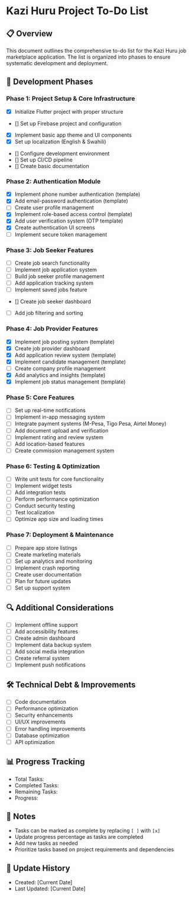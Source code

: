 # Kazi Huru Project To-Do List

## 📋 Overview
This document outlines the comprehensive to-do list for the Kazi Huru job marketplace application. The list is organized into phases to ensure systematic development and deployment.

## 🔄 Development Phases

### Phase 1: Project Setup & Core Infrastructure
- [x] Initialize Flutter project with proper structure
- [] Set up Firebase project and configuration
- [x] Implement basic app theme and UI components
- [x] Set up localization (English & Swahili)
- [] Configure development environment
- [] Set up CI/CD pipeline
- [] Create basic documentation

### Phase 2: Authentication Module
- [x] Implement phone number authentication (template)
- [x] Add email-password authentication (template)
- [ ] Create user profile management
- [x] Implement role-based access control (template)
- [x] Add user verification system (OTP template)
- [x] Create authentication UI screens
- [ ] Implement secure token management

### Phase 3: Job Seeker Features
- [ ] Create job search functionality
- [ ] Implement job application system
- [ ] Build job seeker profile management
- [ ] Add application tracking system
- [ ] Implement saved jobs feature
- [] Create job seeker dashboard
- [ ] Add job filtering and sorting

### Phase 4: Job Provider Features
- [x] Implement job posting system (template)
- [x] Create job provider dashboard
- [x] Add application review system (template)
- [x] Implement candidate management (template)
- [ ] Create company profile management
- [x] Add analytics and insights (template)
- [x] Implement job status management (template)

### Phase 5: Core Features
- [ ] Set up real-time notifications
- [ ] Implement in-app messaging system
- [ ] Integrate payment systems (M-Pesa, Tigo Pesa, Airtel Money)
- [ ] Add document upload and verification
- [ ] Implement rating and review system
- [ ] Add location-based features
- [ ] Create commission management system

### Phase 6: Testing & Optimization
- [ ] Write unit tests for core functionality
- [ ] Implement widget tests
- [ ] Add integration tests
- [ ] Perform performance optimization
- [ ] Conduct security testing
- [ ] Test localization
- [ ] Optimize app size and loading times

### Phase 7: Deployment & Maintenance
- [ ] Prepare app store listings
- [ ] Create marketing materials
- [ ] Set up analytics and monitoring
- [ ] Implement crash reporting
- [ ] Create user documentation
- [ ] Plan for future updates
- [ ] Set up support system

## 🔍 Additional Considerations
- [ ] Implement offline support
- [ ] Add accessibility features
- [ ] Create admin dashboard
- [ ] Implement data backup system
- [ ] Add social media integration
- [ ] Create referral system
- [ ] Implement push notifications

## 🛠 Technical Debt & Improvements
- [ ] Code documentation
- [ ] Performance optimization
- [ ] Security enhancements
- [ ] UI/UX improvements
- [ ] Error handling improvements
- [ ] Database optimization
- [ ] API optimization

## 📊 Progress Tracking
- Total Tasks: 
- Completed Tasks: 
- Remaining Tasks: 
- Progress: 

## 📝 Notes
- Tasks can be marked as complete by replacing `[ ]` with `[x]`
- Update progress percentage as tasks are completed
- Add new tasks as needed
- Prioritize tasks based on project requirements and dependencies

## 🔄 Update History
- Created: [Current Date]
- Last Updated: [Current Date] 